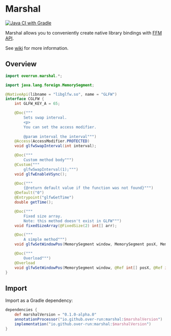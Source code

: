 # Marshal

[![Java CI with Gradle](https://github.com/Over-Run/marshal/actions/workflows/gradle.yml/badge.svg?event=push)](https://github.com/Over-Run/marshal/actions/workflows/gradle.yml)

Marshal allows you to conveniently create native library bindings with [FFM API](https://openjdk.org/jeps/454).

See [wiki](https://github.com/Over-Run/marshal/wiki) for more information.

## Overview

```java
import overrun.marshal.*;

import java.lang.foreign.MemorySegment;

@NativeApi(libname = "libglfw.so", name = "GLFW")
interface CGLFW {
    int GLFW_KEY_A = 65;

    @Doc("""
        Sets swap interval.
        <p>
        You can set the access modifier.
                
        @param interval the interval""")
    @Access(AccessModifier.PROTECTED)
    void glfwSwapInterval(int interval);

    @Doc("""
        Custom method body""")
    @Custom("""
        glfwSwapInterval(1);""")
    void glfwEnableVSync();

    @Doc("""
        {@return default value if the function was not found}""")
    @Default("0")
    @Entrypoint("glfwGetTime")
    double getTime();

    @Doc("""
        Fixed size array.
        Note: this method doesn't exist in GLFW""")
    void fixedSizeArray(@FixedSize(2) int[] arr);

    @Doc("""
        A simple method""")
    void glfwSetWindowPos(MemorySegment window, MemorySegment posX, MemorySegment posY);

    @Doc("""
        Overload""")
    @Overload
    void glfwSetWindowPos(MemorySegment window, @Ref int[] posX, @Ref int[] posY);
}
```

## Import

Import as a Gradle dependency:

```groovy
dependencies {
    def marshalVersion = "0.1.0-alpha.0"
    annotationProcessor("io.github.over-run:marshal:$marshalVersion")
    implementation("io.github.over-run:marshal:$marshalVersion")
}
```
